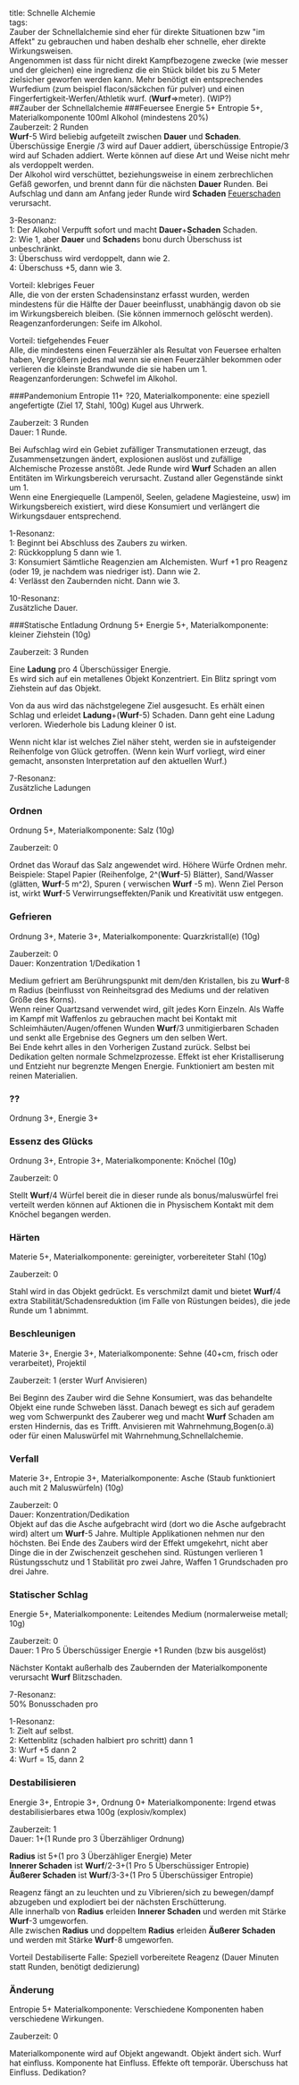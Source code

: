 title: Schnelle Alchemie  
tags:   
Zauber der Schnellalchemie sind eher für direkte Situationen bzw "im Affekt" zu gebrauchen und haben deshalb eher schnelle, eher direkte Wirkungsweisen.  
Angenommen ist dass für nicht direkt Kampfbezogene zwecke (wie messer und der gleichen) eine ingredienz die ein Stück bildet bis zu 5 Meter zielsicher geworfen werden kann. Mehr benötigt ein entsprechendes Wurfedium (zum beispiel flacon/säckchen für pulver) und einen Fingerfertigkeit-Werfen/Athletik wurf. (**Wurf**=>meter). (WIP?)  
##Zauber der Schnellalchemie
###Feuersee
Energie 5+ Entropie 5+, Materialkomponente 100ml Alkohol (mindestens 20%)  
Zauberzeit: 2 Runden  
**Wurf**-5 Wird beliebig aufgeteilt zwischen **Dauer** und **Schaden**.  
Überschüssige Energie /3 wird auf Dauer addiert, überschüssige Entropie/3 wird auf Schaden addiert. Werte können auf diese Art und Weise nicht mehr als verdoppelt werden.  
Der Alkohol wird verschüttet, beziehungsweise in einem zerbrechlichen Gefäß geworfen, und brennt dann für die nächsten **Dauer** Runden. Bei Aufschlag und dann am Anfang jeder Runde wird **Schaden** [Feuerschaden](damage#feuer) verursacht.   
  
3-Resonanz:  
1: Der Alkohol Verpufft sofort und macht **Dauer**+**Schaden** Schaden.  
2: Wie 1, aber **Dauer** und **Schaden**s bonu durch Überschuss ist unbeschränkt.  
3: Überschuss wird verdoppelt, dann wie 2.  
4: Überschuss +5, dann wie 3.  
  
Vorteil: klebriges Feuer  
Alle, die von der ersten Schadensinstanz erfasst wurden, werden mindestens für die Hälfte der Dauer beeinflusst, unabhängig davon ob sie im Wirkungsbereich bleiben. (Sie können immernoch gelöscht werden). 
Reagenzanforderungen: Seife im Alkohol.  

Vorteil: tiefgehendes Feuer  
Alle, die mindestens einen Feuerzähler als Resultat von Feuersee erhalten haben, Vergrößern jedes mal wenn sie einen Feuerzähler bekommen oder verlieren die kleinste Brandwunde die sie haben um 1.  
Reagenzanforderungen: Schwefel im Alkohol.  


###Pandemonium 
Entropie 11+ ?20, Materialkomponente: eine speziell angefertigte (Ziel 17, Stahl, 100g) Kugel aus Uhrwerk.  

Zauberzeit: 3 Runden  
Dauer: 1 Runde.  

Bei Aufschlag wird ein Gebiet zufälliger Transmutationen erzeugt, das Zusammensetzungen ändert, 
explosionen auslöst und zufällige Alchemische Prozesse anstößt. Jede Runde wird **Wurf** Schaden an allen Entitäten im Wirkungsbereich verursacht. Zustand aller Gegenstände sinkt um 1.   
Wenn eine Energiequelle (Lampenöl, Seelen, geladene Magiesteine, usw) im Wirkungsbereich existiert, wird diese Konsumiert und verlängert die Wirkungsdauer entsprechend.  

1-Resonanz:  
1: Beginnt bei Abschluss des Zaubers zu wirken.  
2: Rückkopplung 5 dann wie 1.  
3: Konsumiert Sämtliche Reagenzien am Alchemisten. Wurf +1 pro Reagenz (oder 19, je nachdem was niedriger ist). Dann wie 2.  
4: Verlässt den Zaubernden nicht. Dann wie 3.  
  
10-Resonanz:   
Zusätzliche Dauer.  
  
  
###Statische Entladung
Ordnung 5+ Energie 5+, Materialkomponente: kleiner Ziehstein (10g)  
  
Zauberzeit: 3 Runden  
  
Eine **Ladung** pro 4 Überschüssiger Energie.  
Es wird sich auf ein metallenes Objekt Konzentriert. Ein Blitz springt vom Ziehstein auf das Objekt.  
  
Von da aus wird das nächstgelegene Ziel ausgesucht. Es erhält einen Schlag und erleidet **Ladung**+(**Wurf**-5) Schaden. Dann geht eine Ladung verloren. Wiederhole bis Ladung kleiner 0 ist.  
  
Wenn nicht klar ist welches Ziel näher steht, werden sie in aufsteigender Reihenfolge von Glück getroffen. (Wenn kein Wurf vorliegt, wird einer gemacht, ansonsten Interpretation auf den aktuellen Wurf.)  
  
7-Resonanz:  
Zusätzliche Ladungen  
  
  
### Ordnen
Ordnung 5+, Materialkomponente: Salz (10g)  

Zauberzeit: 0  

Ordnet das Worauf das Salz angewendet wird. Höhere Würfe Ordnen mehr. Beispiele: Stapel Papier 
(Reihenfolge, 2^(**Wurf**-5) Blätter), Sand/Wasser (glätten, **Wurf**-5 m^2), Spuren ( verwischen **Wurf** -5 m). Wenn Ziel Person ist, wirkt **Wurf**-5 Verwirrungseffekten/Panik und Kreativität usw entgegen.  

### Gefrieren
Ordnung 3+, Materie 3+, Materialkomponente: Quarzkristall(e) (10g)  
  
Zauberzeit: 0  
Dauer: Konzentration 1/Dedikation 1  
  
Medium gefriert am Berührungspunkt mit dem/den Kristallen, bis zu **Wurf**-8 m Radius (beinflusst von Reinheitsgrad des Mediums und der relativen Größe des Korns).  
Wenn reiner Quartzsand verwendet wird, gilt jedes Korn Einzeln. 
Als Waffe im Kampf mit Waffenlos zu gebrauchen macht bei Kontakt mit Schleimhäuten/Augen/offenen Wunden **Wurf**/3 unmitigierbaren Schaden und senkt alle Ergebnise des Gegners um den selben Wert.  
Bei Ende kehrt alles in den Vorherigen Zustand zurück. Selbst bei Dedikation gelten normale Schmelzprozesse. Effekt ist eher Kristalliserung und Entzieht nur begrenzte Mengen Energie. Funktioniert am besten mit reinen Materialien.

### ??
Ordnung 3+, Energie 3+  

### Essenz des Glücks
Ordnung 3+, Entropie 3+, Materialkomponente: Knöchel (10g)  
  
Zauberzeit: 0  

Stellt **Wurf**/4 Würfel bereit die in dieser runde als bonus/maluswürfel frei verteilt werden können auf Aktionen die in Physischem Kontakt mit dem Knöchel begangen werden.  

### Härten
Materie 5+, Materialkomponente: gereinigter, vorbereiteter Stahl (10g)  
  
Zauberzeit: 0  
  
Stahl wird in das Objekt gedrückt. Es verschmilzt damit und bietet **Wurf**/4 extra Stabilität/Schadensreduktion (im Falle von Rüstungen beides), die jede Runde um 1 abnimmt.  

### Beschleunigen
Materie 3+, Energie 3+, Materialkomponente: Sehne (40+cm, frisch oder verarbeitet), Projektil  

Zauberzeit: 1 (erster Wurf Anvisieren)  

Bei Beginn des Zauber wird die Sehne Konsumiert, was das behandelte Objekt eine runde Schweben lässt. Danach bewegt es sich auf geradem weg vom Schwerpunkt des Zauberer weg und macht **Wurf** Schaden am ersten Hindernis, das es Trifft. Anvisieren mit Wahrnehmung,Bogen(o.ä) oder für einen Maluswürfel mit Wahrnehmung,Schnellalchemie.  

### Verfall
Materie 3+, Entropie 3+, Materialkomponente: Asche (Staub funktioniert auch mit 2 Maluswürfeln) (10g)  

Zauberzeit: 0  
Dauer: Konzentration/Dedikation  
Objekt auf das die Asche aufgebracht wird (dort wo die Asche aufgebracht wird) altert um **Wurf**-5 Jahre. Multiple Applikationen nehmen nur den höchsten. Bei Ende des Zaubers wird der Effekt umgekehrt, nicht aber Dinge die in der Zwischenzeit geschehen sind. Rüstungen verlieren 1 Rüstungsschutz und 1 Stabilität pro zwei Jahre, Waffen 1 Grundschaden pro drei Jahre.  

### Statischer Schlag
Energie 5+, Materialkomponente: Leitendes Medium (normalerweise metall; 10g)  

Zauberzeit: 0  
Dauer: 1 Pro 5 Überschüssiger Energie +1 Runden (bzw bis ausgelöst)  

Nächster Kontakt außerhalb des Zaubernden der Materialkomponente verursacht **Wurf** Blitzschaden.  

7-Resonanz:  
50% Bonusschaden pro  

1-Resonanz:  
1: Zielt auf selbst.  
2: Kettenblitz (schaden halbiert pro schritt) dann 1  
3: Wurf +5 dann 2  
4: Wurf = 15, dann 2  

### Destabilisieren
Energie 3+, Entropie 3+, Ordnung 0+ Materialkomponente: Irgend etwas destabilisierbares etwa 100g (explosiv/komplex)  
  
Zauberzeit: 1  
Dauer: 1+(1 Runde pro 3 Überzähliger Ordnung)  
  
**Radius** ist 5+(1 pro 3 Überzähliger Energie) Meter  
**Innerer Schaden** ist **Wurf**/2-3+(1 Pro 5 Überschüssiger Entropie)  
**Äußerer Schaden** ist **Wurf**/3-3+(1 Pro 5 Überschüssiger Entropie)  


Reagenz fängt an zu leuchten und zu Vibrieren/sich zu bewegen/dampf abzugeben und explodiert bei der nächsten Erschütterung.  
Alle innerhalb von **Radius** erleiden **Innerer Schaden** und werden mit Stärke **Wurf**-3 umgeworfen.  
Alle zwischen **Radius** und doppeltem **Radius** erleiden **Äußerer Schaden** und werden mit Stärke  **Wurf**-8 umgeworfen.  

Vorteil Destabiliserte Falle: Speziell vorbereitete Reagenz (Dauer Minuten statt Runden, benötigt dedizierung)  

### Änderung
Entropie 5+ Materialkomponente: Verschiedene Komponenten haben verschiedene Wirkungen.  

Zauberzeit: 0  

Materialkomponente wird auf Objekt angewandt. Objekt ändert sich. Wurf hat einfluss. Komponente hat Einfluss. Effekte oft temporär. Überschuss hat Einfluss. Dedikation?  
